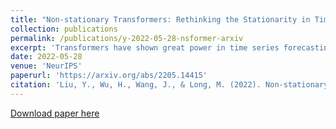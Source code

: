 ```yaml
---
title: "Non-stationary Transformers: Rethinking the Stationarity in Time Series Forecasting"
collection: publications
permalink: /publications/y-2022-05-28-nsformer-arxiv
excerpt: 'Transformers have shown great power in time series forecasting due to their global-range modeling ability. However, their performance can degenerate terribly on non-stationary real-world data in which the joint distribution changes over time. Previous studies primarily adopt stationarization to reduce the non-stationarity of original series for better predictability. But the stationarized series deprived of inherent non-stationarity can be less instructive for real-world bursty events forecasting. This problem, termed over-stationarization in this paper, leads Transformers to generate indistinguishable temporal attentions for different series and impedes the predictive capability of deep models. To tackle the dilemma between series predictability and model capability, we propose Non-stationary Transformers as a generic framework with two interdependent modules: Series Stationarization and De-stationary Attention. Concretely, Series Stationarization unifies the statistics of each input and converts the output with restored statistics for better predictability. To address over-stationarization, De-stationary Attention is devised to recover the intrinsic non-stationary information into temporal dependencies by approximating distinguishable attentions learned from unstationarized series. Our Non-stationary Transformers framework consistently boosts mainstream Transformers by a large margin, which reduces 49.43% MSE on Transformer, 47.34% on Informer, and 46.89% on Reformer, making each of them the state-of-the-art in time series forecasting.'
date: 2022-05-28
venue: 'NeurIPS'
paperurl: 'https://arxiv.org/abs/2205.14415'
citation: 'Liu, Y., Wu, H., Wang, J., & Long, M. (2022). Non-stationary Transformers: Rethinking the Stationarity in Time Series Forecasting. NeurIPS 2022.'
---
```


[Download paper here](https://arxiv.org/pdf/2205.14415.pdf)

